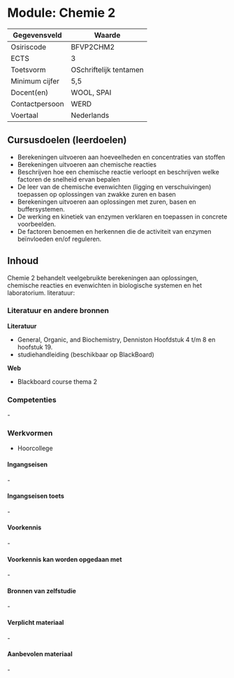 # Module: Chemie 2

| Gegevensveld  | Waarde |
| ------------- | ------------- |
| Osiriscode  | BFVP2CHM2  |
| ECTS  | 3 |
| Toetsvorm  | OSchriftelijk tentamen |
| Minimum cijfer  | 5,5 |
| Docent(en)  | WOOL, SPAI |
| Contactpersoon  | WERD |
| Voertaal  | Nederlands |

## Cursusdoelen (leerdoelen)

- Berekeningen uitvoeren aan hoeveelheden en concentraties van stoffen
- Berekeningen uitvoeren aan chemische reacties
- Beschrijven hoe een chemische reactie verloopt en beschrijven welke factoren de snelheid ervan bepalen
- De leer van de chemische evenwichten (ligging en verschuivingen) toepassen op oplossingen van zwakke zuren en basen
- Berekeningen uitvoeren aan oplossingen met zuren, basen en buffersystemen.
- De werking en kinetiek van enzymen verklaren en toepassen in concrete voorbeelden.
- De factoren benoemen en herkennen die de activiteit van enzymen beïnvloeden en/of reguleren.

## Inhoud

Chemie 2 behandelt veelgebruikte berekeningen aan oplossingen, chemische reacties en 
evenwichten in biologische systemen en het laboratorium.
literatuur:

### Literatuur en andere bronnen

**Literatuur**
- General, Organic, and Biochemistry, Denniston Hoofdstuk 4 t/m 8 en hoofstuk 19.
- studiehandleiding (beschikbaar op BlackBoard)

**Web**
- Blackboard course thema 2

### Competenties
\-

### Werkvormen  
- Hoorcollege

#### Ingangseisen 
\- 

#### Ingangseisen toets
\- 

#### Voorkennis
\-

#### Voorkennis kan worden opgedaan met
\-

#### Bronnen van zelfstudie
\-

#### Verplicht materiaal
\-

#### Aanbevolen materiaal
\-

